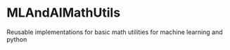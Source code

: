 # MLAndAIMathUtils
Reusable implementations for basic math utilities for machine learning and python
